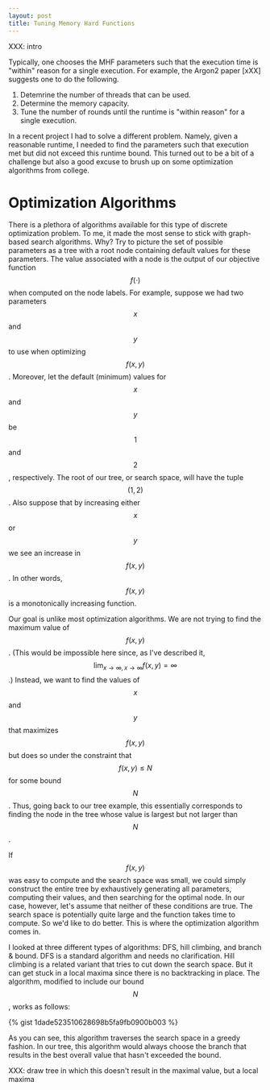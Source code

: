 ```yaml
---
layout: post
title: Tuning Memory Hard Functions
---
```


XXX: intro

Typically, one chooses the MHF parameters such that the execution time is "within" reason
for a single execution. For example, the Argon2 paper [xXX] suggests one to do the following.

1. Detemrine the number of threads that can be used.
2. Determine the memory capacity.
3. Tune the number of rounds until the runtime is "within reason" for a single execution.

In a recent project I had to solve a different problem. Namely, given a reasonable runtime,
I needed to find the parameters such that execution met but did not exceed this runtime bound.
This turned out to be a bit of a challenge but also a good excuse to brush up on some optimization
algorithms from college.

# Optimization Algorithms

There is a plethora of algorithms available for this type of discrete optimization problem.
To me, it made the most sense to stick with graph-based search algorithms. Why? Try to picture
the set of possible parameters as a tree with a root node containing default values for
these parameters. The value associated with a node is the output of our objective function
$$f(\cdot)$$ when computed on the node labels.
For example, suppose we had two parameters $$x$$ and $$y$$ to use when
optimizing $$f(x, y)$$. Moreover, let the default (minimum) values for $$x$$
and $$y$$ be $$1$$ and $$2$$, respectively. The root of our tree, or search space, will have
the tuple $$(1,2)$$. Also suppose that by increasing either $$x$$ or $$y$$ we see an
increase in $$f(x, y)$$. In other words, $$f(x,y)$$ is a monotonically increasing function.

Our goal is unlike most optimization algorithms. We are not trying to find the maximum value
of $$f(x,y)$$. (This would be impossible here since, as I've described it,
$$\lim_{x \to \infty, x \to \infty}f(x,y) = \infty$$.) Instead, we want to find the values of
$$x$$ and $$y$$ that maximizes $$f(x,y)$$ but does so under the constraint that $$f(x,y) \leq N$$
for some bound $$N$$. Thus, going back to our tree example, this essentially corresponds to
finding the node in the tree whose value is largest but not larger than $$N$$.

If $$f(x,y)$$ was easy to compute and the search space was small, we could simply construct the
entire tree by exhaustively generating all parameters, computing their values, and then searching
for the optimal node. In our case, however, let's assume that neither of these conditions are
true. The search space is potentially quite large and the function takes time to compute. So we'd
like to do better. This is where the optimization algorithm comes in.

I looked at three different types of algorithms: DFS, hill climbing, and branch & bound.
DFS is a standard algorithm and needs no clarification. Hill climbing is a related variant
that tries to cut down the search space. But it can get stuck in a local maxima since there
is no backtracking in place. The algorithm, modified to include our bound $$N$$, works as follows:

{% gist 1dade523510628698b5fa9fb0900b003 %}

As you can see, this algorithm traverses the search space in a greedy fashion. In our
tree, this algorithm would always choose the branch that results in the best overall value
that hasn't exceeded the bound.

XXX: draw tree in which this doesn't result in the maximal value, but a local maxima
